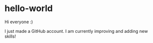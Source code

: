 # hello-world

Hi everyone :)

I just made a GitHub account. I am currently improving and adding new skills!
